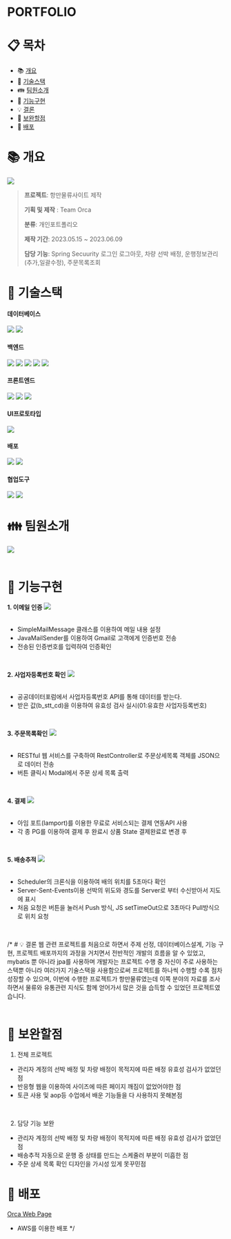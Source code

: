 # PORTFOLIO
# :clipboard: 목차

- :books: <a href="#outline">개요</a>
- :wrench: <a href="#tech">기술스택</a>
- :family: <a href="#team">팀원소개</a>
- :bookmark_tabs: <a href="#function">기능구현</a>
- :bulb: <a href="#result">결론</a>
- :mag_right: <a href="#fullfill">보완할점</a>
- :bookmark: <a href="#url">배포</a>

# :books: <a name="outline">개요</a>
<img src="https://raw.githubusercontent.com/ldj8196/Portfolio/main/src/main/resources/static/DJ/portfolioimage/Mainpage.png">

>**프로젝트**: 항만물류사이트 제작
>
>**기획 및 제작** : Team Orca
>
>**분류**: 개인포트폴리오
>
>**제작 기간**: 2023.05.15 ~ 2023.06.09
>
>**담당 기능**: Spring Secuurity 로그인 로그아웃, 차량 선박 배정, 운행정보관리(추가,일괄수정), 주문목록조회

# :wrench: <a name="tech">기술스택</a>
<h4>데이터베이스</h4>
<div align="left">
 	<img src="https://img.shields.io/badge/ORACLE-F80000?style=flat&logo=oracle&logoColor=white" />
  <img src="https://img.shields.io/badge/H2-232F3E?style=flat&logo=h2&logoColor=white" />
</div> 
<h4>백엔드</h4>
<div align="left">
 	<img src="https://img.shields.io/badge/JAVA-007396?style=flat&logo=Java&logoColor=white"/>
  <img src="https://img.shields.io/badge/Spring Boot-6DB33F?style=flat&logo=springboot&logoColor=white" />
  <img src="https://img.shields.io/badge/Spring Security-6DB33F?style=flat&logo=springsecurity&logoColor=white" />
  <img src="https://img.shields.io/badge/JPA-59666C?style=flat&logo=hibernate&logoColor=white" />
  <img src="https://img.shields.io/badge/MyBatis-232F3E?style=flat&logo=mybatis&logoColor=white" />
</div> 
<h4>프론트엔드</h4>
<div align="left">
	<img src="https://img.shields.io/badge/HTML5-E34F26?style=flat&logo=HTML5&logoColor=white" />
	<img src="https://img.shields.io/badge/CSS3-1572B6?style=flat&logo=CSS3&logoColor=white" />
  <img src="https://img.shields.io/badge/JAVASCRIPT-F7DF1E?style=flat&logo=javascript&logoColor=white" />
</div>
<h4>UI프로토타입</h4>
<div align="left">
	<img src="https://img.shields.io/badge/FIGMA-F24E1E?style=flat&logo=figma&logoColor=white" />
</div>
<h4>배포</h4>
<div align="left">
  <img src="https://img.shields.io/badge/Linux-FCC624?style=flat&logo=linux&logoColor=white" />
	<img src="https://img.shields.io/badge/AWS-232F3E?style=flat&logo=amazonaws&logoColor=white" />
</div>
<h4>협업도구</h4>
<div align="left">
	<img src="https://img.shields.io/badge/Notion-000000?style=flat&logo=Notion&logoColor=white" />
	<img src="https://img.shields.io/badge/GitHub-181717?style=flat&logo=GitHub&logoColor=white" />
</div>

# :family: <a name="team">팀원소개</a>
<img src="https://github.com/tjdrnr1217/Portfolio-guk/blob/main/src/main/resources/static/SG/image/%ED%8C%80%EC%9B%90%EC%86%8C%EA%B0%9C.png?raw=true"> <br/><br/>
# :bookmark_tabs: <a name="function">기능구현</a>
**1. 이메일 인증**
<img src="https://raw.githubusercontent.com/ldj8196/Portfolio/main/src/main/resources/static/DJ/portfolioimage/이메일인증.gif"> <br/><br/>
- SimpleMailMessage 클래스를 이용하여 메일 내용 설정
- JavaMailSender를 이용하여 Gmail로 고객에게 인증번호 전송
- 전송된 인증번호를 입력하여 인증확인
<br/>

**2. 사업자등록번호 확인**
<img src="https://raw.githubusercontent.com/ldj8196/Portfolio/main/src/main/resources/static/DJ/portfolioimage/사업자등록번호.gif"> <br/><br/>
- 공공데이터포럼에서 사업자등록번호 API를 통해 데이터를 받는다.
- 받은 값(b_stt_cd)을 이용하여 유효성 검사 실시(01:유효한 사업자등록번호)
<br/>

**3. 주문목록확인**
<img src="https://raw.githubusercontent.com/ldj8196/Portfolio/main/src/main/resources/static/DJ/portfolioimage/주문상세목록.png"> <br/><br/>
- RESTful 웹 서비스를 구축하여 RestController로 주문상세목록 객체를 JSON으로 데이터 전송
- 버튼 클릭시 Modal에서 주문 상세 목록 출력
<br/>

**4. 결제**
<img src="https://raw.githubusercontent.com/ldj8196/Portfolio/main/src/main/resources/static/DJ/portfolioimage/결제.gif"> <br/><br/>
- 아임 포트(Iamport)를 이용한 무료로 서비스되는 결제 연동API 사용
- 각 종 PG를 이용하여 결제 후 완료시 상품 State 결제완료로 변경 후 
<br/>

**5. 배송추적**
<img src="https://raw.githubusercontent.com/ldj8196/Portfolio/main/src/main/resources/static/DJ/portfolioimage/배송조회.gif"> <br/><br/>
- Scheduler의 크론식을 이용하여 배의 위치를 5초마다 확인
- Server-Sent-Events이용 선박의 위도와 경도를 Server로 부터 수신받아서 지도에 표시
- 처음 요청은 버튼을 눌러서 Push 방식, JS setTimeOut으로 3초마다 Pull방식으로 위치 요청
<br/>

/* # :bulb: <a name="result">결론</a>
웹 관련 프로젝트를 처음으로 하면서 주제 선정, 데이터베이스설계, 기능 구현, 프로젝트 배포까지의
과정을 거치면서 전반적인 개발의 흐름을 알 수 있었고, mybatis 뿐 아니라 jpa를 사용하며 개발자는
프로젝트 수행 중 자신이 주로 사용하는 스택뿐 아니라 여러가지 기술스택을 사용함으로써
프로젝트를 하나씩 수행할 수록 점차 성장할 수 있으며, 이번에 수행한 프로젝트가 항만물류였는데
이쪽 분야의 자료를 조사하면서 물류와 유통관련 지식도 함께 얻어가서 많은 것을 습득할 수 있었던
프로젝트였습니다.<br/><br/>

# :mag_right: <a name="fullfill">보완할점</a>
1. 전체 프로젝트
 - 관리자 계정의 선박 배정 및 차량 배정이 목적지에 따른 배정 유효성 검사가 없었던 점
 - 반응형 웹을 이용하여 사이즈에 따른 페이지 깨짐이 없었어야한 점
 - 토큰 사용 및 aop등 수업에서 배운 기능들을 다 사용하지 못해본점
 <br/>

2. 담당 기능 보완
 - 관리자 계정의 선박 배정 및 차량 배정이 목적지에 따른 배정 유효성 검사가 없었던 점
 - 배송추적 자동으로 운행 중 상태를 만드는 스케줄러 부분이 미흡한 점
 - 주문 상세 목록 확인 디자인을 가시성 있게 못꾸민점

# :bookmark: <a name="url">배포</a>
<a href="http://13.125.14.162:8080/ROOT2/orca/home.do">Orca Web Page</a>
- AWS를 이용한 배포 */
